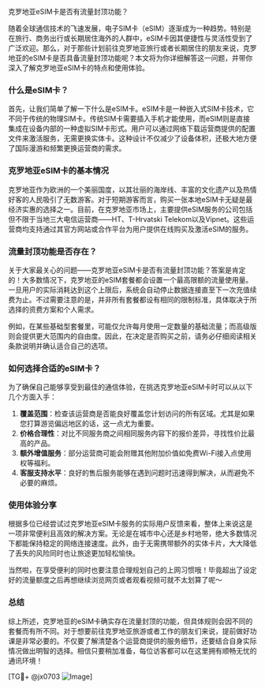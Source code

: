 克罗地亚eSIM卡是否有流量封顶功能？

随着全球通信技术的飞速发展，电子SIM卡（eSIM）逐渐成为一种趋势。特别是在旅行、商务出行或长期居住海外的人群中，eSIM卡因其便捷性与灵活性受到了广泛欢迎。那么，对于那些计划前往克罗地亚旅行或者长期居住的朋友来说，克罗地亚的eSIM卡是否具备流量封顶功能呢？本文将为你详细解答这一问题，并带你深入了解克罗地亚eSIM卡的特点和使用体验。

### 什么是eSIM卡？

首先，让我们简单了解一下什么是eSIM卡。eSIM卡是一种嵌入式SIM卡技术，它不同于传统的物理SIM卡。传统SIM卡需要插入手机才能使用，而eSIM则是直接集成在设备内部的一种虚拟SIM卡形式。用户可以通过网络下载运营商提供的配置文件来激活服务，无需更换实体卡。这种设计不仅减少了设备体积，还极大地方便了国际漫游和频繁更换运营商的需求。

### 克罗地亚eSIM卡的基本情况

克罗地亚作为欧洲的一个美丽国度，以其壮丽的海岸线、丰富的文化遗产以及热情好客的人民吸引了无数游客。对于短期游客而言，购买一张本地eSIM卡无疑是最经济实惠的选择之一。目前，在克罗地亚市场上，主要提供eSIM服务的公司包括但不限于当地三大电信运营商——HT、T-Hrvatski Telekom以及Vipnet。这些运营商均支持通过其官方网站或合作平台为用户提供在线购买及激活eSIM的服务。

### 流量封顶功能是否存在？

关于大家最关心的问题——克罗地亚eSIM卡是否有流量封顶功能？答案是肯定的！大多数情况下，克罗地亚的eSIM套餐都会设置一个最高限额的流量使用量。一旦用户的实际消耗达到这个上限后，系统会自动停止数据连接直至下一次充值续费为止。不过需要注意的是，并非所有套餐都设有相同的限制标准，具体取决于所选择的资费方案和个人需求。

例如，在某些基础型套餐里，可能仅允许每月使用一定数量的基础流量；而高级版则会提供更大范围内的自由度。因此，在决定是否购买之前，请务必仔细阅读相关条款说明并确认适合自己的选项。

### 如何选择合适的eSIM卡？

为了确保自己能够享受到最佳的通信体验，在挑选克罗地亚eSIM卡时可以从以下几个方面入手：

1. **覆盖范围**：检查该运营商是否能良好覆盖您计划访问的所有区域。尤其是如果您打算游览偏远地区的话，这一点尤为重要。
2. **价格合理性**：对比不同服务商之间相同服务内容下的报价差异，寻找性价比最高的产品。
3. **额外增值服务**：部分运营商可能会附赠其他附加价值如免费Wi-Fi接入点使用权等福利。
4. **客服支持水平**：良好的售后服务能够在遇到问题时迅速得到解决，从而避免不必要的麻烦。

### 使用体验分享

根据多位已经尝试过克罗地亚eSIM卡服务的实际用户反馈来看，整体上来说这是一项非常便利且高效的解决方案。无论是在城市中心还是乡村地带，绝大多数情况下都能保持稳定的网络连接速度。此外，由于无需携带额外的实体卡片，大大降低了丢失的风险同时也让旅途更加轻松愉快。

当然啦，在享受便利的同时也要注意合理规划自己的上网习惯哦！毕竟超出了设定好的流量额度之后再想继续浏览网页或者观看视频可就不太划算了呢～

### 总结

综上所述，克罗地亚的eSIM卡确实存在流量封顶的功能，但具体规则会因不同的套餐而有所不同。对于想要前往克罗地亚旅游或者工作的朋友们来说，提前做好功课是非常必要的。不仅要了解清楚各个运营商提供的服务细节，还要结合自身实际情况做出明智的选择。相信只要稍加准备，每位访客都可以在这里拥有顺畅无忧的通讯环境！

[TG💪+ @jx0703 ![Image](https://github.com/user-attachments/assets/dbca1d08-cadb-493c-b0ec-ad6f7a83f270)]